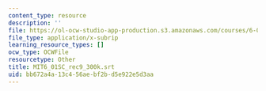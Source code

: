 ```yaml
---
content_type: resource
description: ''
file: https://ol-ocw-studio-app-production.s3.amazonaws.com/courses/6-01sc-introduction-to-electrical-engineering-and-computer-science-i-spring-2011/bb672a4a13c456aebf2bd5e922e5d3aa_MIT6_01SC_rec9_300k.vtt
file_type: application/x-subrip
learning_resource_types: []
ocw_type: OCWFile
resourcetype: Other
title: MIT6_01SC_rec9_300k.srt
uid: bb672a4a-13c4-56ae-bf2b-d5e922e5d3aa
---
```

